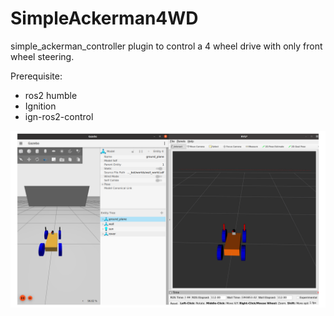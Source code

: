 # SimpleAckerman4WD
simple_ackerman_controller plugin to control a 4 wheel drive with only front wheel steering.

Prerequisite:
 - ros2 humble
 - Ignition
 - ign-ros2-control

![alt A sample result](osiris_bot.png)
